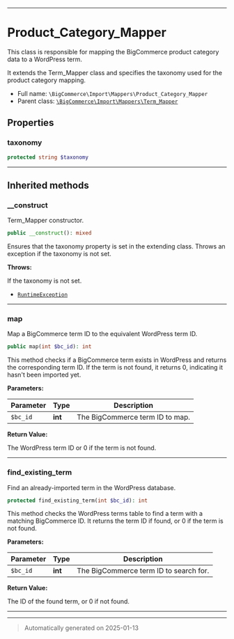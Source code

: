 ***

# Product_Category_Mapper

This class is responsible for mapping the BigCommerce product category data to a WordPress term.

It extends the Term_Mapper class and specifies the taxonomy used for the product category mapping.

* Full name: `\BigCommerce\Import\Mappers\Product_Category_Mapper`
* Parent class: [`\BigCommerce\Import\Mappers\Term_Mapper`](./classes/BigCommerce/Import/Mappers/Term_Mapper.md)



## Properties


### taxonomy



```php
protected string $taxonomy
```







***



## Inherited methods


### __construct

Term_Mapper constructor.

```php
public __construct(): mixed
```

Ensures that the taxonomy property is set in the extending class.
Throws an exception if the taxonomy is not set.









**Throws:**
<p>If the taxonomy is not set.</p>

- [`RuntimeException`](./classes/RuntimeException.md)



***

### map

Map a BigCommerce term ID to the equivalent WordPress term ID.

```php
public map(int $bc_id): int
```

This method checks if a BigCommerce term exists in WordPress and returns the corresponding term ID.
If the term is not found, it returns 0, indicating it hasn't been imported yet.






**Parameters:**

| Parameter | Type | Description |
|-----------|------|-------------|
| `$bc_id` | **int** | The BigCommerce term ID to map. |


**Return Value:**

The WordPress term ID or 0 if the term is not found.




***

### find_existing_term

Find an already-imported term in the WordPress database.

```php
protected find_existing_term(int $bc_id): int
```

This method checks the WordPress terms table to find a term with a matching BigCommerce ID.
It returns the term ID if found, or 0 if the term is not found.






**Parameters:**

| Parameter | Type | Description |
|-----------|------|-------------|
| `$bc_id` | **int** | The BigCommerce term ID to search for. |


**Return Value:**

The ID of the found term, or 0 if not found.




***


***
> Automatically generated on 2025-01-13
